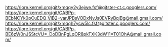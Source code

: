 https://lore.kernel.org/git/xmqqy2y3ejwe.fsf@gitster-ct.c.googlers.com/
https://lore.kernel.org/git/CABPp-BEbNCYk0pCuEDQ_ViB2=varJPBsVODxNvJs0EVRyBqjBg@mail.gmail.com/
https://lore.kernel.org/git/xmqqh7ycw5lc.fsf@gitster.c.googlers.com/
https://lore.kernel.org/git/CABPp-BE6zW0nJSStcVU=_DoDBnPgLqOR8pkTXK3dW11=T01OhA@mail.gmail.com/

